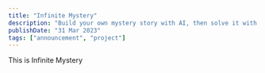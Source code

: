```yaml
---
title: "Infinite Mystery"
description: "Build your own mystery story with AI, then solve it with an AI Dungeon Master."
publishDate: "31 Mar 2023"
tags: ["announcement", "project"]
---
```


This is Infinite Mystery
